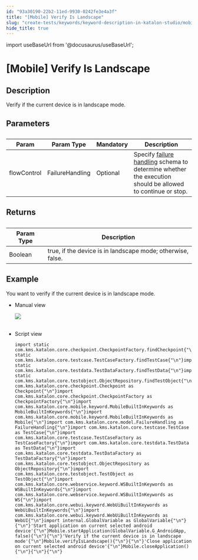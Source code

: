 ```yaml
---
id: "93a30190-22b2-11ed-9930-0242fe3e4a3f"
title: "[Mobile] Verify Is Landscape"
slug: "create-tests/keywords/keyword-description-in-katalon-studio/mobile-keywords/mobile-verify-is-landscape"
hide_title: true
---
```

import useBaseUrl from '@docusaurus/useBaseUrl';


# <a id="id_0" class="anchor_top_offset"/><a id="ariaid-title1" class="anchor_top_offset"/>[Mobile] Verify Is Landscape


## <a id="id_0__id_1" class="anchor_top_offset"/>Description  

              
<p xmlns="http://www.w3.org/1999/xhtml" className="p">Verify if the current device is in landscape mode.</p> 
      

## <a id="id_0__id_2" class="anchor_top_offset"/>Parameters  

              
<table xmlns="http://www.w3.org/1999/xhtml" className="table anchor_top_offset" id="id_0__583fead3-f5da-4211-b6c9-2f0d16de243e"><caption /><thead className="thead"><tr className><th className="entry anchor_top_offset" id="id_0__583fead3-f5da-4211-b6c9-2f0d16de243e__entry__1">Param</th><th className="entry anchor_top_offset" id="id_0__583fead3-f5da-4211-b6c9-2f0d16de243e__entry__2">Param Type</th><th className="entry anchor_top_offset" id="id_0__583fead3-f5da-4211-b6c9-2f0d16de243e__entry__3">Mandatory</th><th className="entry anchor_top_offset" id="id_0__583fead3-f5da-4211-b6c9-2f0d16de243e__entry__4">Description</th></tr></thead><tbody className="tbody"><tr className><td className="entry" headers="id_0__583fead3-f5da-4211-b6c9-2f0d16de243e__entry__1 id_0__583fead3-f5da-4211-b6c9-2f0d16de243e__entry__2 id_0__583fead3-f5da-4211-b6c9-2f0d16de243e__entry__3 id_0__583fead3-f5da-4211-b6c9-2f0d16de243e__entry__4 ">flowControl</td><td className="entry" headers="id_0__583fead3-f5da-4211-b6c9-2f0d16de243e__entry__1 id_0__583fead3-f5da-4211-b6c9-2f0d16de243e__entry__2 id_0__583fead3-f5da-4211-b6c9-2f0d16de243e__entry__3 id_0__583fead3-f5da-4211-b6c9-2f0d16de243e__entry__4 ">FailureHandling</td><td className="entry" headers="id_0__583fead3-f5da-4211-b6c9-2f0d16de243e__entry__1 id_0__583fead3-f5da-4211-b6c9-2f0d16de243e__entry__2 id_0__583fead3-f5da-4211-b6c9-2f0d16de243e__entry__3 id_0__583fead3-f5da-4211-b6c9-2f0d16de243e__entry__4 ">Optional</td><td className="entry" headers="id_0__583fead3-f5da-4211-b6c9-2f0d16de243e__entry__1 id_0__583fead3-f5da-4211-b6c9-2f0d16de243e__entry__2 id_0__583fead3-f5da-4211-b6c9-2f0d16de243e__entry__3 id_0__583fead3-f5da-4211-b6c9-2f0d16de243e__entry__4 ">Specify <a className="xref" href="/docs/maintain/configure-failure-handling-settings-in-katalon-studio">failure handling</a> schema to         determine whether the execution should be allowed to continue or         stop.</td></tr></tbody></table> 
      

## <a id="id_0__id_3" class="anchor_top_offset"/>Returns

              
<table xmlns="http://www.w3.org/1999/xhtml" className="table anchor_top_offset" id="id_0__a5e0fc94-1055-47c3-928d-6e41731d381b"><caption /><thead className="thead"><tr className><th className="entry anchor_top_offset" id="id_0__a5e0fc94-1055-47c3-928d-6e41731d381b__entry__1">Param Type</th><th className="entry anchor_top_offset" id="id_0__a5e0fc94-1055-47c3-928d-6e41731d381b__entry__2">Description</th></tr></thead><tbody className="tbody"><tr className><td className="entry" headers="id_0__a5e0fc94-1055-47c3-928d-6e41731d381b__entry__1 id_0__a5e0fc94-1055-47c3-928d-6e41731d381b__entry__2 ">Boolean</td><td className="entry" headers="id_0__a5e0fc94-1055-47c3-928d-6e41731d381b__entry__1 id_0__a5e0fc94-1055-47c3-928d-6e41731d381b__entry__2 ">true, if the device is in landscape mode; otherwise,         false.</td></tr></tbody></table> 
      

## <a id="id_0__id_4" class="anchor_top_offset"/>Example 

              
<p xmlns="http://www.w3.org/1999/xhtml" className="p">You want to verify if the current device is in landscape   mode.</p> 
      
<ul xmlns="http://www.w3.org/1999/xhtml" className="ul"><li className="li">     <p className="p">Manual view</p>     <p className="p">       <img className="image" src={useBaseUrl("https://github.com/katalon-studio/docs-images/raw/master/katalon-studio/docs/mobile-verify-is-landscape/image2017-3-3-153A103A59.png")} /><br /><br />     </p>   </li><li className="li">     <p className="p">Script view </p>     <pre className="pre codeblock"><code>import static com.kms.katalon.core.checkpoint.CheckpointFactory.findCheckpoint{"\n"}import static com.kms.katalon.core.testcase.TestCaseFactory.findTestCase{"\n"}import static com.kms.katalon.core.testdata.TestDataFactory.findTestData{"\n"}import static com.kms.katalon.core.testobject.ObjectRepository.findTestObject{"\n"}import com.kms.katalon.core.checkpoint.Checkpoint as Checkpoint{"\n"}import com.kms.katalon.core.checkpoint.CheckpointFactory as CheckpointFactory{"\n"}import com.kms.katalon.core.mobile.keyword.MobileBuiltInKeywords as MobileBuiltInKeywords{"\n"}import com.kms.katalon.core.mobile.keyword.MobileBuiltInKeywords as Mobile{"\n"}import com.kms.katalon.core.model.FailureHandling as FailureHandling{"\n"}import com.kms.katalon.core.testcase.TestCase as TestCase{"\n"}import com.kms.katalon.core.testcase.TestCaseFactory as TestCaseFactory{"\n"}import com.kms.katalon.core.testdata.TestData as TestData{"\n"}import com.kms.katalon.core.testdata.TestDataFactory as TestDataFactory{"\n"}import com.kms.katalon.core.testobject.ObjectRepository as ObjectRepository{"\n"}import com.kms.katalon.core.testobject.TestObject as TestObject{"\n"}import com.kms.katalon.core.webservice.keyword.WSBuiltInKeywords as WSBuiltInKeywords{"\n"}import com.kms.katalon.core.webservice.keyword.WSBuiltInKeywords as WS{"\n"}import com.kms.katalon.core.webui.keyword.WebUiBuiltInKeywords as WebUiBuiltInKeywords{"\n"}import com.kms.katalon.core.webui.keyword.WebUiBuiltInKeywords as WebUI{"\n"}import internal.GlobalVariable as GlobalVariable{"\n"}{"\n"}'Start application on current selected android device'{"\n"}Mobile.startApplication(GlobalVariable.G_AndroidApp, false){"\n"}{"\n"}'Verify if the current device is in landscape mode'{"\n"}Mobile.verifyIsLandscape(){"\n"}{"\n"}'Close application on current selected android device'{"\n"}Mobile.closeApplication(){"\n"}{"\n"}{"\n"}</code></pre>   </li></ul> 
      
